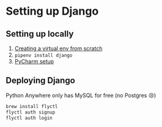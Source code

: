 # Setting up Django

## Setting up locally

1. [Creating a virtual env from scratch](python-virtual-environments.md#create-a-virtual-env)
2. `pipenv install django`
3. [PyCharm setup](https://www.jetbrains.com/help/pycharm/running-manage-py.html#intro)

## Deploying Django

Python Anywhere only has MySQL for free (no Postgres 😢)

```bash
brew install flyctl
flyctl auth signup
flyctl auth login
```
